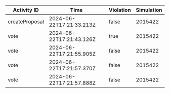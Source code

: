 | Activity ID | Time | Violation | Simulation |
| --- | --- | --- | --- |
| createProposal | 2024-06-22T17:21:33.213Z | false | 2015422 |
| vote | 2024-06-22T17:21:43.126Z | true | 2015422 |
| vote | 2024-06-22T17:21:55.905Z | false | 2015422 |
| vote | 2024-06-22T17:21:57.370Z | false | 2015422 |
| vote | 2024-06-22T17:21:57.888Z | false | 2015422 |